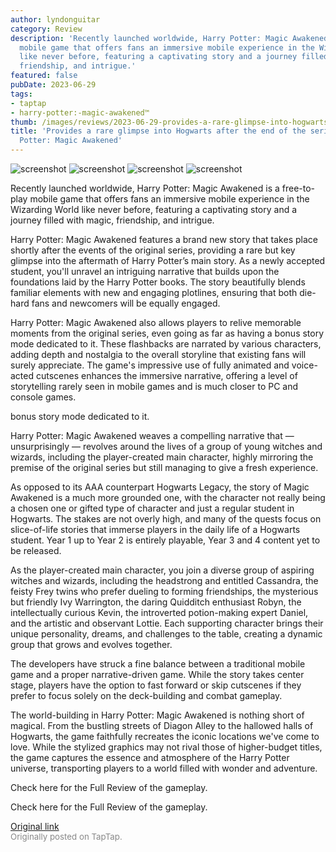 ```yaml
---
author: lyndonguitar
category: Review
description: 'Recently launched worldwide, Harry Potter: Magic Awakened is a free-to-play
  mobile game that offers fans an immersive mobile experience in the Wizarding World
  like never before, featuring a captivating story and a journey filled with magic,
  friendship, and intrigue.'
featured: false
pubDate: 2023-06-29
tags:
- taptap
- harry-potter:-magic-awakened™
thumb: /images/reviews/2023-06-29-provides-a-rare-glimpse-into-hogwarts-after-the-end-of-the-series--harry-potter-magic-awa-0.avif
title: 'Provides a rare glimpse into Hogwarts after the end of the series | Harry
  Potter: Magic Awakened'
---
```


<div class="gallery">
  <img src="/images/reviews/2023-06-29-provides-a-rare-glimpse-into-hogwarts-after-the-end-of-the-series--harry-potter-magic-awa-0.avif" alt="screenshot" />
  <img src="/images/reviews/2023-06-29-provides-a-rare-glimpse-into-hogwarts-after-the-end-of-the-series--harry-potter-magic-awa-1.avif" alt="screenshot" />
  <img src="/images/reviews/2023-06-29-provides-a-rare-glimpse-into-hogwarts-after-the-end-of-the-series--harry-potter-magic-awa-2.avif" alt="screenshot" />
  <img src="/images/reviews/2023-06-29-provides-a-rare-glimpse-into-hogwarts-after-the-end-of-the-series--harry-potter-magic-awa-3.avif" alt="screenshot" />
</div>

Recently launched worldwide, Harry Potter: Magic Awakened is a free-to-play mobile game that offers fans an immersive mobile experience in the Wizarding World like never before, featuring a captivating story and a journey filled with magic, friendship, and intrigue.

Harry Potter: Magic Awakened features a brand new story that takes place shortly after the events of the original series, providing a rare but key glimpse into the aftermath of Harry Potter’s main story. As a newly accepted student, you'll unravel an intriguing narrative that builds upon the foundations laid by the Harry Potter books. The story beautifully blends familiar elements with new and engaging plotlines, ensuring that both die-hard fans and newcomers will be equally engaged.

Harry Potter: Magic Awakened also allows players to relive memorable moments from the original series, even going as far as having a bonus story mode dedicated to it. These flashbacks are narrated by various characters, adding depth and nostalgia to the overall storyline that existing fans will surely appreciate. The game's impressive use of fully animated and voice-acted cutscenes enhances the immersive narrative, offering a level of storytelling rarely seen in mobile games and is much closer to PC and console games.

bonus story mode dedicated to it.

Harry Potter: Magic Awakened weaves a compelling narrative that — unsurprisingly — revolves around the lives of a group of young witches and wizards, including the player-created main character, highly mirroring the premise of the original series but still managing to give a fresh experience.

As opposed to its AAA counterpart Hogwarts Legacy, the story of Magic Awakened is a much more grounded one, with the character not really being a chosen one or gifted type of character and just a regular student in Hogwarts.  The stakes are not overly high, and many of the quests focus on slice-of-life stories that immerse players in the daily life of a Hogwarts student. Year 1 up to Year 2 is entirely playable, Year 3 and 4 content yet to be released.

As the player-created main character, you join a diverse group of aspiring witches and wizards, including the headstrong and entitled Cassandra, the feisty Frey twins who prefer dueling to forming friendships, the mysterious but friendly Ivy Warrington, the daring Quidditch enthusiast Robyn, the intellectually curious Kevin, the introverted potion-making expert Daniel, and the artistic and observant Lottie. Each supporting character brings their unique personality, dreams, and challenges to the table, creating a dynamic group that grows and evolves together.

The developers have struck a fine balance between a traditional mobile game and a proper narrative-driven game. While the story takes center stage, players have the option to fast forward or skip cutscenes if they prefer to focus solely on the deck-building and combat gameplay.

The world-building in Harry Potter: Magic Awakened is nothing short of magical. From the bustling streets of Diagon Alley to the hallowed halls of Hogwarts, the game faithfully recreates the iconic locations we've come to love. While the stylized graphics may not rival those of higher-budget titles, the game captures the essence and atmosphere of the Harry Potter universe, transporting players to a world filled with wonder and adventure.

Check here for the Full Review of the gameplay.

Check here for the Full Review of the gameplay.

[Original link](https://www.taptap.io/post/5924851)<br><span style="font-size: 0.95em; color: #888;">Originally posted on TapTap.</span>